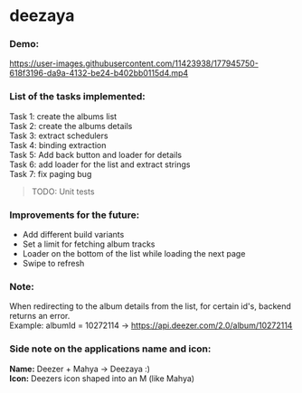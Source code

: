 # deezaya

### Demo: 

https://user-images.githubusercontent.com/11423938/177945750-618f3196-da9a-4132-be24-b402bb0115d4.mp4


### List of the tasks implemented: 
Task 1: create the albums list <br />
Task 2: create the albums details <br />
Task 3: extract schedulers <br />
Task 4: binding extraction <br />
Task 5: Add back button and loader for details <br />
Task 6: add loader for the list  and extract strings <br />
Task 7: fix paging bug <br />

> TODO: Unit tests

### Improvements for the future: 
- Add different build variants
- Set a limit for fetching album tracks
- Loader on the bottom of the list while loading the next page
- Swipe to refresh

### Note: 
When redirecting to the album details from the list, for certain id's, backend returns an error. <br />
Example: albumId = 10272114 -> https://api.deezer.com/2.0/album/10272114

### Side note on the applications name and icon: 
**Name:** Deezer + Mahya -> Deezaya :) <br />
**Icon:** Deezers icon shaped into an M (like Mahya) 

